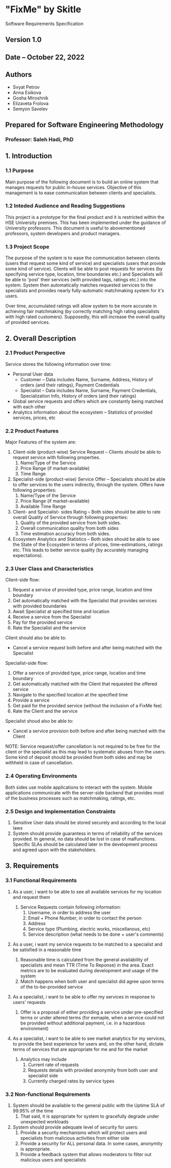 # "FixMe" by Skitle
Software Requirements Specification

## Version 1.0

## Date – October 22, 2022

## Authors

- Svyat Petrov
- Anna Esikova
- Gosha Miroshnik
- Elizaveta Frolova
- Semyon Savelev

## Prepared for Software Engineering Methodology 
### Professor: Saleh Hadi, PhD


## 1. Introduction

### 1.1 Purpose

Main purpose of the following document is to build an online system that manages requests for 
public in-house services. Objective of this management is to ease communication between clients
and specialists.

### 1.2 Inteded Audience and Reading Suggestions

This project is a prototype for the final product and it is restricted within the HSE University
premises. This has been implemented under the guidance of University professors. This document is
useful to abovementioned professors, system developers and product managers.

### 1.3 Project Scope

The purpose of the system is to ease the communication between clients (users that request some 
kind of service) and specialists (users that provide some kind of service). Clients will be able
to post requests for services (by specifying service type, location, time boundaries etc.) and 
Specialists will be able to 'post' their services (with provided tags, ratings etc.) into the 
system. System then automatically matches requested services to the specialists and provides
nearly fully-automatic matchmaking system for it's users. 

Over time, accumulated ratings will allow system to be more accurate in achieving fair matchmaking 
(by correctly matching high rating specialists with high rated customers). Supposedly, this will 
increase the overall quality of provided services.

## 2. Overall Description

### 2.1 Product Perspective

Service stores the following information over time:

- Personal User data
  - Customer – Data includes Name, Surname, Address, History of orders (and their ratings), Payment Credentials
  - Specialist – Data includes Name, Surname, Payment Credentials, Specialization Info, History of orders (and their ratings)
- Global service requests and offers which are constantly being matched with each other
- Analytics information about the ecosystem – Statistics of provided services, prices, etc

### 2.2 Product Features

Major Features of the system are:

1. Client-side (product-wise) Service Request – Clients should be able to request service with following properties.
   1. Name/Type of the Service
   2. Price Range (if market-available)
   3. Time Range
2. Specialist-side (product-wise) Service Offer – Specialists should be able to offer services to the users indirectly, through the system.
   Offers have following properties:
   1. Name/Type of the Service
   2. Price Range (if market-available)
   3. Available Time Range
3. Client- and Specialist- sides Rating – Both sides should be able to rate overall Quality of Service through following properties:
   1. Quality of the provided service from both sides.
   2. Overall communication quality from both sides
   3. Time estimation accuracy from both sides.
4. Ecosystem Analytics and Statistics – Both sides should be able to see the State of the Ecosystem in terms
   of prices, time-estimations, ratings etc. This leads to better service quality (by accurately managing expectations).

### 2.3 User Class and Characteristics

Client-side flow:

1. Request a service of provided type, price range, location and time boundary
2. Get automatically matched with the Specialist that provides services with provided boundaries
3. Await Specialist at specified time and location
4. Receive a service from the Specialist
5. Pay for the provided service
6. Rate the Specialist and the service

Client should also be able to:
- Cancel a service request both before and after being matched with the Specialist

Specialist-side flow:

1. Offer a service of provided type, price range, location and time boundary
2. Get automatically matched with the Client that requested the offered service
3. Navigate to the specified location at the specified time
4. Provide a service
5. Get paid for the provided service (without the inclusion of a FixMe fee)
6. Rate the Client and the service

Specialist shoud also be able to:
- Cancel a service provision both before and after being matched with the Client

NOTE: Service request/offer cancellation is not required to be free for the client or the specialist
as this may lead to systematic abuses from the users. Some kind of deposit should be provided from 
both sides and may be withheld in case of cancellation.

### 2.4 Operating Environments

Both sides use mobile applications to interact with the system. Mobile applications communicate
with the server-side backend that provides most of the business processes such as matchmaking, ratings,
etc. 

### 2.5 Design and Implementation Constraints

1. Sensitive User data should be stored securely and according to the local laws
2. System should provide guarantess in terms of reliability of the services provided. In general,
   no data should be lost in case of malfunctions. Specific SLAs should be calculated later in the 
   development process and agreed upon with the stakeholders.

## 3. Requirements

### 3.1 Functional Requirements

1. As a user, i want to be able to see all available services for my location and request them
   1. Service Requests contain following information:
      1. Username, in order to address the user
      2. Email + Phone Number, in order to contact the person
      3. Address
      4. Service type (Plumbing, electric works, miscellanous, etc)
      5. Service description (what needs to be done + user's comments)

2. As a user, i want my service requests to be matched to a specialist and be satisfied in a reasonable time
   1. Reasonable time is calculated from the general availability of specialists and mean TTR (Time To Reponse) in the area. Exact metrics are to be evaluated during development and usage of the system
   2. Match happens when both user and specialist did agree upon terms of the to-be-provided service
   
3. As a specialist, i want to be able to offer my services in response to users' requests
   1. Offer is a proposal of either providing a service under pre-specified terms or under altered terms (for exmaple, when a service could not be provided without additional payment, i.e. in a hazardous environment)
   
4. As a specialist, i want to be able to see market analytics for my services, to provide the best experience for users and, on the other hand, dictate terms of services that are appropriate for me and for the market
   1. Analytics may include
      1. Current rate of requests
      2. Requests details with provided anonymity from both user and specialist side
      3. Currently charged rates by service types

### 3.2 Non-functional Requirements

1. System should be available to the general public with the Uptime SLA of 99.95% of the time
   1. That said, it is appropriate for system to gracefully degrade under unexpected workloads
2. System should provide adequate level of security for users:
   1. Provide a security mechanisms which will protect users and specialists from malicious activities from either side
   2. Provide a security for ALL personal data. In some cases, anonymity is appropriate.
   3. Provide a feedback system that allows moderators to filter out malicious users and specialists